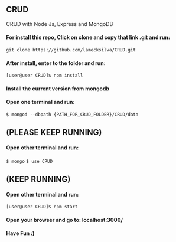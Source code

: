 ## CRUD
CRUD with Node Js, Express and MongoDB

#### For install this repo, Click on clone and copy that link .git and run:

`git clone https://github.com/lamecksilva/CRUD.git`

#### After install, enter to the folder and run: 

`[user@user CRUD]$ npm install`

#### Install the current version from mongodb

#### Open one terminal and run:

`$ mongod --dbpath {PATH_FOR_CRUD_FOLDER}/CRUD/data`
## (PLEASE KEEP RUNNING)

#### Open other terminal and run:

`$ mongo`
`$ use CRUD`
## (KEEP RUNNING)

#### Open other terminal and run:

`[user@user CRUD]$ npm start`

#### Open your browser and go to: localhost:3000/

#### Have Fun :)